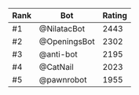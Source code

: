 Rank|Bot|Rating
---|---|---
#1|@NilatacBot|2443
#2|@OpeningsBot|2302
#3|@anti-bot|2195
#4|@CatNail|2023
#5|@pawnrobot|1955
